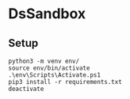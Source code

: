 # DsSandbox

## Setup

```
python3 -m venv env/
source env/bin/activate
.\env\Scripts\Activate.ps1
pip3 install -r requirements.txt
deactivate
```